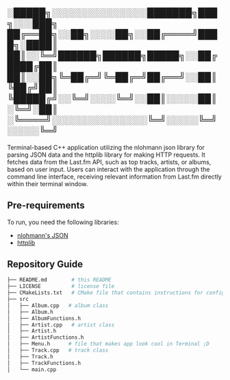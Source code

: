 ░█████╗░░░░░░░░░░░░░░░███████╗███╗░░░███╗
██╔══██╗░░██╗░░░░██╗░░██╔════╝████╗░████║
██║░░╚═╝██████╗██████╗█████╗░░██╔████╔██║
██║░░██╗╚═██╔═╝╚═██╔═╝██╔══╝░░██║╚██╔╝██║
╚█████╔╝░░╚═╝░░░░╚═╝░░██║░░░░░██║░╚═╝░██║
░╚════╝░░░░░░░░░░░░░░░╚═╝░░░░░╚═╝░░░░░╚═╝
---------------

Terminal-based C++ application utilizing the nlohmann json library for parsing JSON data and the httplib library for making HTTP requests. It fetches data from the Last.fm API, such as top tracks, artists, or albums, based on user input. Users can interact with the application through the command line interface, receiving relevant information from Last.fm directly within their terminal window.
## Pre-requirements
To run, you need the following libraries:
  - [nlohmann's JSON](https://github.com/nlohmann/json)
  - [httplib](https://github.com/yhirose/cpp-httplib)
## Repository Guide

```bash
├── README.md        # this README
├── LICENSE          # license file
├── CMakeLists.txt   # CMake file that contains instructions for configuring the build
├── src
│   ├── Album.cpp   # album class
│   ├── Album.h
│   ├── AlbumFunctions.h
│   ├── Artist.cpp   # artist class
│   ├── Artist.h
│   ├── ArtistFunctions.h
│   ├── Menu.h      # file that makes app look cool in Terminal ;D
│   ├── Track.cpp   # track class
│   ├── Track.h
│   ├── TrackFunctions.h
│   └── main.cpp
```
